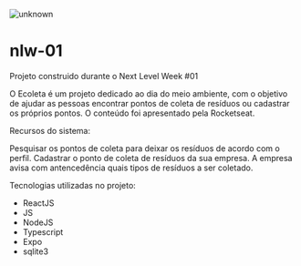 ![unknown](https://user-images.githubusercontent.com/29587435/83915232-390fa800-a749-11ea-9b79-2a58fa8a7d30.png)

# nlw-01
Projeto construido durante o Next Level Week #01


O Ecoleta é um projeto dedicado ao dia do meio ambiente, com o objetivo de ajudar as pessoas encontrar pontos de coleta de resíduos ou cadastrar os próprios pontos. O conteúdo foi apresentado pela Rocketseat.

Recursos do sistema:

Pesquisar os pontos de coleta para deixar os resíduos de acordo com o perfil.
Cadastrar o ponto de coleta de resíduos da sua empresa.
A empresa avisa com antencedência quais tipos de resíduos a ser coletado.

Tecnologias utilizadas no projeto:
- ReactJS
- JS
- NodeJS
- Typescript
- Expo
- sqlite3
